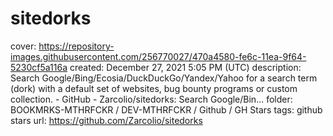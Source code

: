 # sitedorks

cover: https://repository-images.githubusercontent.com/256770027/470a4580-fe6c-11ea-9f64-5230cf5a116a
created: December 27, 2021 5:05 PM (UTC)
description: Search Google/Bing/Ecosia/DuckDuckGo/Yandex/Yahoo for a search term (dork) with a default set of websites, bug bounty programs or custom collection. - GitHub - Zarcolio/sitedorks: Search Google/Bin...
folder: BOOKMRKS-MTHRFCKR / DEV-MTHRFCKR / Github / GH Stars
tags: github stars
url: https://github.com/Zarcolio/sitedorks